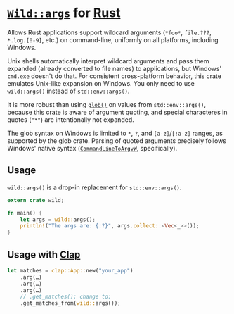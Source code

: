 # [`Wild::args`](https://crates.rs/crates/wild) for [Rust](https://www.rust-lang.org)

Allows Rust applications support wildcard arguments (`*foo*`, `file.???`, `*.log.[0-9]`, etc.) on command-line, uniformly on all platforms, including Windows.

Unix shells automatically interpret wildcard arguments and pass them expanded (already converted to file names) to applications, but Windows' `cmd.exe` doesn't do that. For consistent cross-platform behavior, this crate emulates Unix-like expansion on Windows. You only need to use `wild::args()` instead of `std::env::args()`.

It is more robust than using [`glob()`](https://crates.rs/crates/glob) on values from `std::env::args()`, because this crate is aware of argument quoting, and special characteres in quotes (`"*"`) are intentionally not expanded.

The glob syntax on Windows is limited to `*`, `?`, and `[a-z]`/`[!a-z]` ranges, as supported by the glob crate. Parsing of quoted arguments precisely follows Windows' native syntax ([`CommandLineToArgvW`][1], specifically).

[1]: https://docs.microsoft.com/en-us/windows/desktop/api/shellapi/nf-shellapi-commandlinetoargvw

## Usage

`wild::args()` is a drop-in replacement for `std::env::args()`.

```rust
extern crate wild;

fn main() {
    let args = wild::args();
    println!("The args are: {:?}", args.collect::<Vec<_>>());
}
```

## Usage with [Clap](https://crates.rs/crates/clap)

```rust
let matches = clap::App::new("your_app")
    .arg(…)
    .arg(…)
    .arg(…)
    // .get_matches(); change to:
    .get_matches_from(wild::args());
```
